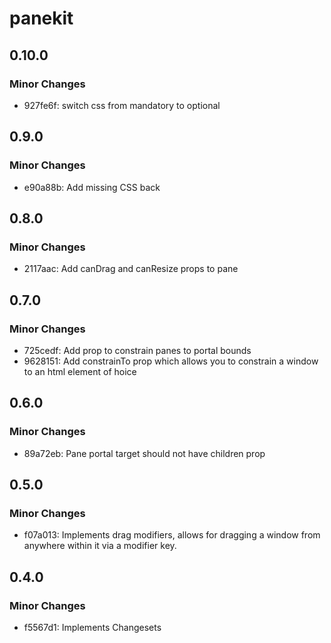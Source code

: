 # panekit

## 0.10.0

### Minor Changes

- 927fe6f: switch css from mandatory to optional

## 0.9.0

### Minor Changes

- e90a88b: Add missing CSS back

## 0.8.0

### Minor Changes

- 2117aac: Add canDrag and canResize props to pane

## 0.7.0

### Minor Changes

- 725cedf: Add prop to constrain panes to portal bounds
- 9628151: Add constrainTo prop which allows you to constrain a window to an html element of hoice

## 0.6.0

### Minor Changes

- 89a72eb: Pane portal target should not have children prop

## 0.5.0

### Minor Changes

- f07a013: Implements drag modifiers, allows for dragging a window from anywhere within it via a modifier key.

## 0.4.0

### Minor Changes

- f5567d1: Implements Changesets
